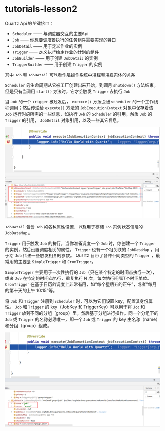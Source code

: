 # tutorials-lesson2

Quartz Api 的关键接口：

* `Scheduler` —— 与调度器交互的主要Api
* `Job` —— 你想要调度器执行的任务组件需要实现的接口
* `JobDetail` —— 用于定义作业的实例
* `Trigger` —— 定义执行给定作业的计划的组件
* `JobBuilder` —— 用于创建 `JobDetail` 的实例
* `TriggerBuilder` —— 用于创建 `Trigger` 的实例

其中 `Job` 和 `JobDetail` 可以看作是操作系统中进程和进程实体的关系

`Scheduler` 的生命周期从它被工厂创建出来开始，到调用 `shutdown()` 方法结束。但是只有当调用 `start()` 方法时，它才会触发 `Trigger` 去执行 `Job`

当 `Job` 的一个 `Trigger` 被触发后， `execute()` 方法会被 `Scheduler` 的一个工作线程调用；然后传递给 `execute()` 方法的 `JobExecutionContext` 对象中保存着该 `Job` 运行时的所需的一些信息，如执行 `Job` 的 `Scheduler` 的引用，触发 `Job` 的 `Trigger` 的引用， `JobDetail` 对象引用，以及一些其它信息。

![Snipaste_2021-09-08_09-37-50.png](../img/Snipaste_2021-09-08_09-37-50.png)

`JobDetail` 包含 `Job` 的各种属性设置，以及用于存储 `Job` 实例状态信息的 `JobDataMap` 。

`Trigger` 用于触发 `Job` 的执行。当你准备调度一个 `Job` 时，你创建一个 `Trigger` 的实例，然后设置调度相关的属性。 `Trigger` 也有一个相关联的 `JobDataMap` ，用于给 `Job` 传递一些触发相关的参数。 Quartz 自带了各种不同类型的 `Trigger` ，最常用的主要是 `SimpleTrigger` 和 `CronTrigger`。

`SimpleTrigger` 主要用于一次性执行的 `Job`（只在某个特定的时间点执行一次），或者 `Job` 在特定的时间点执行，重复执行 N 次，每次执行间隔T个时间单位。 `CronTrigger` 在基于日历的调度上非常有用，如“每个星期五的正午”，或者“每月的第十天的上午 10:15”等。

将 `Job` 和 `Trigger` 注册到 `Scheduler` 时，可以为它们设置 key，配置其身份属性。 `Job` 和 `Trigger` 的 key（JobKey 和 TriggerKey）可以用于将 `Job` 和 `Trigger` 放到不同的分组（group）里，然后基于分组进行操作。同一个分组下的 `Job` 或 `Trigger` 的名称必须唯一，即一个 `Job` 或 `Trigger` 的 key 由名称（name）和分组（group）组成。

![Snipaste_2021-09-08_11-41-14.png](../img/Snipaste_2021-09-08_11-41-14.png)

